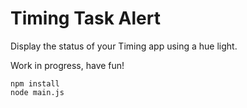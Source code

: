 # Timing Task Alert
Display the status of your Timing app using a hue light.

Work in progress, have fun!

```
npm install
node main.js
```

